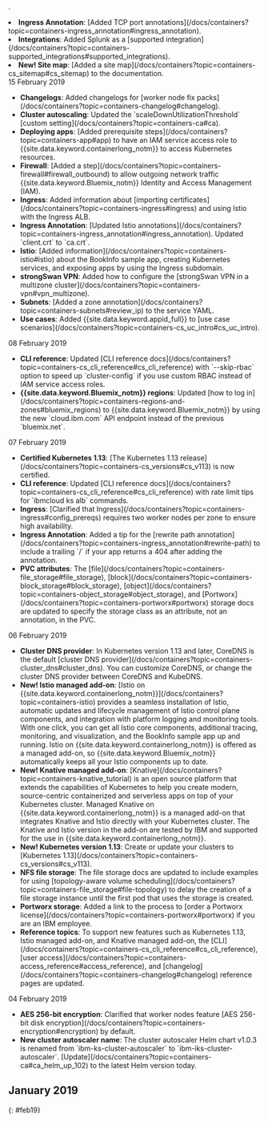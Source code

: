 .</li>
  <li><strong>Ingress Annotation</strong>: [Added TCP port annotations](/docs/containers?topic=containers-ingress_annotation#ingress_annotation).</li>
  <li><strong>Integrations</strong>: Added Splunk as a [supported integration](/docs/containers?topic=containers-supported_integrations#supported_integrations).</li>
  <li><strong>New! Site map</strong>: [Added a site map](/docs/containers?topic=containers-cs_sitemap#cs_sitemap) to the documentation.</li></ul></td>
</tr>
<tr>
  <td>15 February 2019</td>
  <td><ul>
  <li><strong>Changelogs</strong>: Added changelogs for [worker node fix packs](/docs/containers?topic=containers-changelog#changelog).</li>
  <li><strong>Cluster autoscaling</strong>: Updated the `scaleDownUtilizationThreshold` [custom setting](/docs/containers?topic=containers-ca#ca).</li>
  <li><strong>Deploying apps</strong>: [Added prerequisite steps](/docs/containers?topic=containers-app#app) to have an IAM service access role to {{site.data.keyword.containerlong_notm}} to access Kubernetes resources.</li>
  <li><strong>Firewall</strong>: [Added a step](/docs/containers?topic=containers-firewall#firewall_outbound) to allow outgoing network traffic {{site.data.keyword.Bluemix_notm}} Identity and Access Management (IAM).</li>
  <li><strong>Ingress</strong>: Added information about [importing certificates](/docs/containers?topic=containers-ingress#ingress) and using Istio with the Ingress ALB.</li>
  <li><strong>Ingress Annotation</strong>: [Updated Istio annotations](/docs/containers?topic=containers-ingress_annotation#ingress_annotation). Updated `client.crt` to `ca.crt`.</li>
  <li><strong>Istio</strong>: [Added information](/docs/containers?topic=containers-istio#istio) about the BookInfo sample app, creating Kubernetes services, and exposing apps by using the Ingress subdomain.</li>
  <li><strong>strongSwan VPN</strong>: Added how to configure the [strongSwan VPN in a multizone cluster](/docs/containers?topic=containers-vpn#vpn_multizone).</li>
  <li><strong>Subnets</strong>: [Added a zone annotation](/docs/containers?topic=containers-subnets#review_ip) to the service YAML.</li>
  <li><strong>Use cases</strong>: Added {{site.data.keyword.appid_full}} to [use case scenarios](/docs/containers?topic=containers-cs_uc_intro#cs_uc_intro).</li></ul></td>
</tr>
<tr>
  <td>08 February 2019</td>
  <td><ul>
  <li><strong>CLI reference</strong>: Updated [CLI reference docs](/docs/containers?topic=containers-cs_cli_reference#cs_cli_reference) with `--skip-rbac` option to speed up `cluster-config` if you use custom RBAC instead of IAM service access roles.</li>
  <li><strong>{{site.data.keyword.Bluemix_notm}} regions</strong>: Updated [how to log in](/docs/containers?topic=containers-regions-and-zones#bluemix_regions) to {{site.data.keyword.Bluemix_notm}} by using the new `cloud.ibm.com` API endpoint instead of the previous `bluemix.net`.</li></ul></td>
</tr>
<tr>
  <td>07 February 2019</td>
  <td><ul>
  <li><strong>Certified Kubernetes 1.13</strong>: [The Kubernetes 1.13 release](/docs/containers?topic=containers-cs_versions#cs_v113) is now certified.</li>
  <li><strong>CLI reference</strong>: Updated [CLI reference docs](/docs/containers?topic=containers-cs_cli_reference#cs_cli_reference) with rate limit tips for `ibmcloud ks alb` commands.</li>
  <li><strong>Ingress</strong>: [Clarified that Ingress](/docs/containers?topic=containers-ingress#config_prereqs) requires two worker nodes per zone to ensure high availability.</li>
  <li><strong>Ingress Annotation</strong>: Added a tip for the [rewrite path annotation](/docs/containers?topic=containers-ingress_annotation#rewrite-path) to include a trailing `/` if your app returns a 404 after adding the annotation.</li>
  <li><strong>PVC attributes</strong>: The [file](/docs/containers?topic=containers-file_storage#file_storage), [block](/docs/containers?topic=containers-block_storage#block_storage), [object](/docs/containers?topic=containers-object_storage#object_storage), and [Portworx](/docs/containers?topic=containers-portworx#portworx) storage docs are updated to specify the storage class as an attribute, not an annotation, in the PVC.</li></ul></td>
</tr>
<tr>
  <td>06 February 2019</td>
  <td><ul>
  <li><strong>Cluster DNS provider</strong>: In Kubernetes version 1.13 and later, CoreDNS is the default [cluster DNS provider](/docs/containers?topic=containers-cluster_dns#cluster_dns). You can customize CoreDNS, or change the cluster DNS provider between CoreDNS and KubeDNS.</li>
  <li><strong>New! Istio managed add-on</strong>: [Istio on {{site.data.keyword.containerlong_notm}}](/docs/containers?topic=containers-istio) provides a seamless installation of Istio, automatic updates and lifecycle management of Istio control plane components, and integration with platform logging and monitoring tools. With one click, you can get all Istio core components, additional tracing, monitoring, and visualization, and the BookInfo sample app up and running. Istio on {{site.data.keyword.containerlong_notm}} is offered as a managed add-on, so {{site.data.keyword.Bluemix_notm}} automatically keeps all your Istio components up to date.</li>
  <li><strong>New! Knative managed add-on</strong>: [Knative](/docs/containers?topic=containers-knative_tutorial) is an open source platform that extends the capabilities of Kubernetes to help you create modern, source-centric containerized and serverless apps on top of your Kubernetes cluster. Managed Knative on {{site.data.keyword.containerlong_notm}} is a managed add-on that integrates Knative and Istio directly with your Kubernetes cluster. The Knative and Istio version in the add-on are tested by IBM and supported for the use in {{site.data.keyword.containerlong_notm}}.</li>
  <li><strong>New! Kubernetes version 1.13</strong>: Create or update your clusters to [Kubernetes 1.13](/docs/containers?topic=containers-cs_versions#cs_v113).</li>
  <li><strong>NFS file storage</strong>: The file storage docs are updated to include examples for using [topology-aware volume scheduling](/docs/containers?topic=containers-file_storage#file-topology) to delay the creation of a file storage instance until the first pod that uses the storage is created.</li>
  <li><strong>Portworx storage</strong>: Added a link to the process to [order a Portworx license](/docs/containers?topic=containers-portworx#portworx) if you are an IBM employee.</li>
  <li><strong>Reference topics</strong>: To support new features such as Kubernetes 1.13, Istio managed add-on, and Knative managed add-on, the [CLI](/docs/containers?topic=containers-cs_cli_reference#cs_cli_reference), [user access](/docs/containers?topic=containers-access_reference#access_reference), and [changelog](/docs/containers?topic=containers-changelog#changelog) reference pages are updated.</li></ul></td>
</tr>
<tr>
  <td>04 February 2019</td>
  <td><ul>
  <li><strong>AES 256-bit encryption</strong>: Clarified that worker nodes feature [AES 256-bit disk encryption](/docs/containers?topic=containers-encryption#encryption) by default.</li>
  <li><strong>New cluster autoscaler name</strong>: The cluster autoscaler Helm chart v1.0.3 is renamed from `ibm-ks-cluster-autoscaler` to `ibm-iks-cluster-autoscaler`. [Update](/docs/containers?topic=containers-ca#ca_helm_up_102) to the latest Helm version today.</li>
  </ul></td>
</tr>
</tbody></table>


## January 2019
{: #feb19}

</staging>
